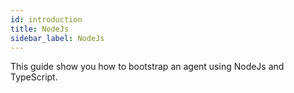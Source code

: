 ```yaml
---
id: introduction
title: NodeJs
sidebar_label: NodeJs
---
```


This guide show you how to bootstrap an agent using NodeJs and TypeScript.
